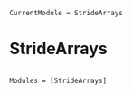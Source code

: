 ```@meta
CurrentModule = StrideArrays
```

# StrideArrays

```@index
```

```@autodocs
Modules = [StrideArrays]
```
